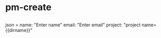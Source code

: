 # pm-create


##

json =
    name: "Enter name"
    email: "Enter email"
    project: "project name={{dirname}}"



